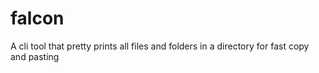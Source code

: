 # falcon
A cli tool that pretty prints all files and folders in a directory for fast copy and pasting
